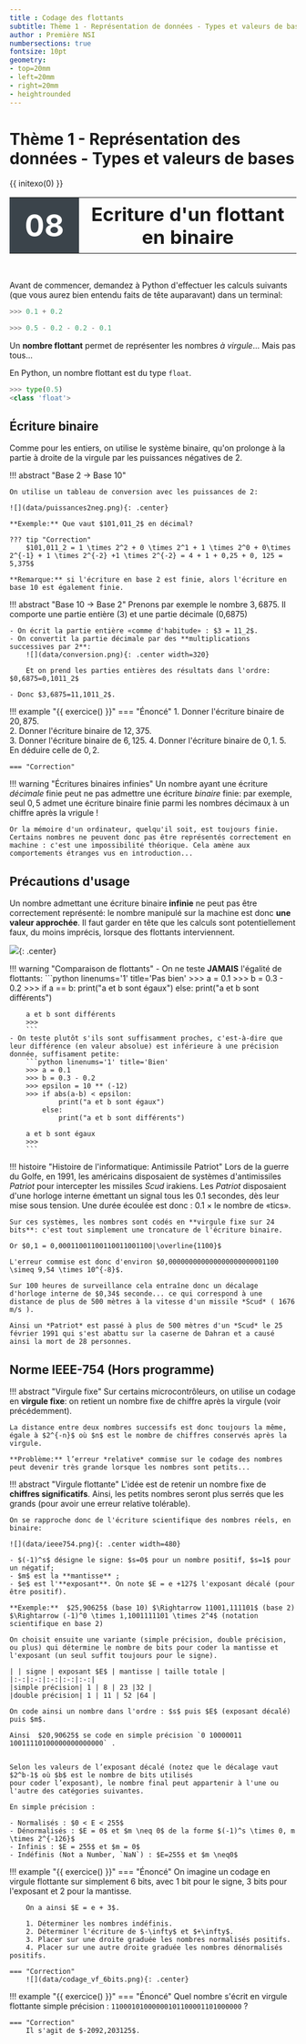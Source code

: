 ```yaml
---
title : Codage des flottants
subtitle: Thème 1 - Représentation de données - Types et valeurs de bases
author : Première NSI
numbersections: true
fontsize: 10pt
geometry:
- top=20mm
- left=20mm
- right=20mm
- heightrounded    
--- 
```


Thème 1 - Représentation des données - Types et valeurs de bases
===

{{ initexo(0) }}

<table  class="greenTable">
        <tr >
            <th width="20%"; style="background-color: #3B444B;color:white;text-align:center;border:none;font-size:40pt;">
            08
            </th>
            <th  width="80%"; style="text-align:center;border:none;font-size:25pt;">Ecriture d'un flottant en binaire</th>
        </tr>
</table>
<br>


Avant de commencer, demandez à Python d'effectuer les calculs suivants (que vous aurez bien entendu faits de tête auparavant) dans un terminal:
```python
>>> 0.1 + 0.2

>>> 0.5 - 0.2 - 0.2 - 0.1

```



Un **nombre flottant** permet de représenter les nombres *à virgule*... Mais pas tous...

En Python, un nombre flottant est du type `float`.

```python
>>> type(0.5)
<class 'float'>
```

## Écriture binaire

Comme pour les entiers, on utilise le système binaire, qu'on prolonge à la partie à droite de la virgule par les puissances négatives de 2.

!!! abstract "Base 2 → Base 10"

    On utilise un tableau de conversion avec les puissances de 2:

    ![](data/puissances2neg.png){: .center} 

    **Exemple:** Que vaut $101,011_2$ en décimal?

    ??? tip "Correction"
        $101,011_2 = 1 \times 2^2 + 0 \times 2^1 + 1 \times 2^0 + 0\times 2^{-1} + 1 \times 2^{-2} +1 \times 2^{-2} = 4 + 1 + 0,25 + 0, 125 = 5,375$

    **Remarque:** si l'écriture en base 2 est finie, alors l'écriture en base 10 est également finie.


!!! abstract "Base 10 → Base 2"
    Prenons par exemple le nombre $3,6875$. Il comporte une partie entière (3)  et une partie décimale (0,6875)

    - On écrit la partie entière «comme d'habitude» : $3 = 11_2$.
    - On convertit la partie décimale par des **multiplications successives par 2**:
        ![](data/conversion.png){: .center width=320} 

        Et on prend les parties entières des résultats dans l'ordre: $0,6875=0,1011_2$
    
    - Donc $3,6875=11,1011_2$.


!!! example "{{ exercice() }}"
    === "Énoncé" 
        1. Donner l'écriture binaire de $20,875$.  
        2. Donner l'écriture binaire de $12,375$.  
        3. Donner l'écriture binaire de $6,125$. 
        4. Donner l'écriture binaire de $0,1$.
        5. En déduire celle de $0,2$.

    === "Correction" 



!!! warning "Écritures binaires infinies"
    Un nombre ayant une écriture *décimale* finie peut ne pas admettre une écriture *binaire* finie: par exemple, seul $0,5$ admet une écriture binaire finie parmi les nombres décimaux à un chiffre après la vrigule !
    
    Or la mémoire d'un ordinateur, quelqu'il soit, est toujours finie. Certains nombres ne peuvent donc pas être représentés correctement en machine : c'est une impossibilité théorique. Cela amène aux comportements étranges vus en introduction...

## Précautions d'usage

Un nombre admettant une écriture binaire **infinie** ne peut pas être correctement représenté: le nombre manipulé sur la machine est donc **une valeur approchée**.  Il faut garder en tête que les calculs sont potentiellement faux, du moins imprécis, lorsque des flottants interviennent.

![](data/grusplan_while.jpg){: .center} 

!!! warning "Comparaison de flottants"
    - On ne teste **JAMAIS** l'égalité de flottants:
        ```python linenums='1' title='Pas bien'
        >>> a = 0.1
        >>> b = 0.3 - 0.2
        >>> if a == b:
                print("a et b sont égaux")
            else:
                print("a et b sont différents")

        a et b sont différents
        >>> 
        ```
    - On teste plutôt s'ils sont suffisamment proches, c'est-à-dire que leur différence (en valeur absolue) est inférieure à une précision donnée, suffisament petite:
        ```python linenums='1' title='Bien'
        >>> a = 0.1
        >>> b = 0.3 - 0.2
        >>> epsilon = 10 ** (-12)
        >>> if abs(a-b) < epsilon:
                print("a et b sont égaux")
            else:
                print("a et b sont différents")

        a et b sont égaux
        >>>
        ```

!!! histoire "Histoire de l'informatique: Antimissile Patriot"
    Lors de la guerre du Golfe, en 1991, les américains disposaient de systèmes d'antimissiles *Patriot* pour intercepter les missiles *Scud* irakiens.
    Les *Patriot* disposaient d'une horloge interne émettant un signal tous les 0.1 secondes, dès leur mise sous tension. Une durée écoulée est donc : 0.1 × le nombre de «tics».
    
    Sur ces systèmes, les nombres sont codés en **virgule fixe sur 24 bits**: c'est tout simplement une troncature de l'écriture binaire.

    Or $0,1 = 0,00011001100110011001100|\overline{1100}$ 
    
    L'erreur commise est donc d'environ $0,000000000000000000000001100 \simeq 9,54 \times 10^{-8}$.

    Sur 100 heures de surveillance cela entraîne donc un décalage d'horloge interne de $0,34$ seconde... ce qui correspond à une distance de plus de 500 mètres à la vitesse d'un missile *Scud* ( 1676 m/s ).
    
    Ainsi un *Patriot* est passé à plus de 500 mètres d'un *Scud* le 25 février 1991 qui s'est abattu sur la caserne de Dahran et a causé ainsi la mort de 28 personnes.



## Norme IEEE-754 (Hors programme)

!!! abstract "Virgule fixe"
    Sur certains microcontrôleurs, on utilise un codage en **virgule fixe**: on retient un nombre fixe de chiffre après la virgule (voir précédemment).

    La distance entre deux nombres successifs est donc toujours la même, égale à $2^{-n}$ où $n$ est le nombre de chiffres conservés après la virgule.

    **Problème:** l’erreur *relative* commise sur le codage des nombres peut devenir très grande lorsque les nombres sont petits...

!!! abstract "Virgule flottante"
    L'idée est de retenir un nombre fixe de **chiffres significatifs**.
    Ainsi, les petits nombres seront plus serrés que les grands (pour avoir une erreur relative tolérable).

    On se rapproche donc de l'écriture scientifique des nombres réels, en binaire:

    ![](data/ieee754.png){: .center width=480} 

    - $(-1)^s$ désigne le signe: $s=0$ pour un nombre positif, $s=1$ pour un négatif;
    - $m$ est la **mantisse** ;
    - $e$ est l'**exposant**. On note $E = e +127$ l'exposant décalé (pour être positif).

    **Exemple:**  $25,90625$ (base 10) $\Rightarrow 11001,111101$ (base 2) $\Rightarrow (-1)^0 \times 1,1001111101 \times 2^4$ (notation scientifique en base 2)

    On choisit ensuite une variante (simple précision, double précision, ou plus) qui détermine le nombre de bits pour coder la mantisse et l'exposant (un seul suffit toujours pour le signe).

    | | signe | exposant $E$ | mantisse | taille totale |
    |:-:|:-:|:-:|:-:|:-:|
    |simple précision| 1 | 8 | 23 |32 |
    |double précision| 1 | 11 | 52 |64 |

    On code ainsi un nombre dans l'ordre : $s$ puis $E$ (exposant décalé) puis $m$.
    
    Ainsi  $20,90625$ se code en simple précision `0 10000011 10011110100000000000000` .
    

    Selon les valeurs de l’exposant décalé (notez que le décalage vaut $2^b-1$ où $b$ est le nombre de bits utilisés
    pour coder l’exposant), le nombre final peut appartenir à l'une ou l'autre des catégories suivantes.

    En simple précision :
    
    - Normalisés : $0 < E < 255$
    - Dénormalisés : $E = 0$ et $m \neq 0$ de la forme $(-1)^s \times 0, m \times 2^{-126}$
    - Infinis : $E = 255$ et $m = 0$ 
    - Indéfinis (Not a Number, `NaN`) : $E=255$ et $m \neq0$


!!! example "{{ exercice() }}"
    === "Énoncé" 
        On imagine un codage en virgule flottante sur simplement 6 bits, avec 1 bit pour le signe, 3 bits pour l'exposant et 2 pour la mantisse.

        On a ainsi $E = e + 3$.

        1. Déterminer les nombres indéfinis.
        2. Déterminer l'écriture de $-\infty$ et $+\infty$.
        3. Placer sur une droite graduée les nombres normalisés positifs.
        4. Placer sur une autre droite graduée les nombres dénormalisés positifs.

    === "Correction" 
        ![](data/codage_vf_6bits.png){: .center} 



!!! example "{{ exercice() }}"
    === "Énoncé" 
        Quel nombre s'écrit en virgule flottante simple précision : `11000101000000101100001101000000` ?

    === "Correction" 
        Il s'agit de $-2092,203125$.